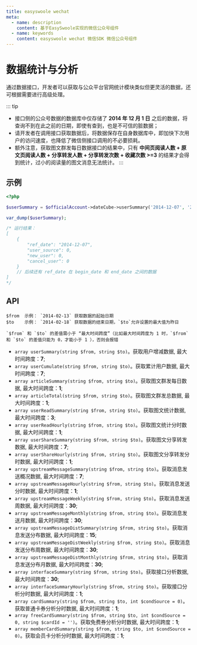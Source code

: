 ```yaml
---
title: easyswoole wechat
meta:
  - name: description
    content: 基于EasySwoole实现的微信公众号组件
  - name: keywords
    content: easyswoole wechat 微信SDK 微信公众号组件
---
```


# 数据统计与分析

通过数据接口，开发者可以获取与公众平台官网统计模块类似但更灵活的数据，还可根据需要进行高级处理。

::: tip
  - 接口侧的公众号数据的数据库中仅存储了 **2014 年 12 月 1 日** 之后的数据，将查询不到在此之前的日期，即使有查到，也是不可信的脏数据；
  - 请开发者在调用接口获取数据后，将数据保存在自身数据库中，即加快下次用户的访问速度，也降低了微信侧接口调用的不必要损耗。
  - 额外注意，获取图文群发每日数据接口的结果中，只有 **中间页阅读人数 + 原文页阅读人数 + 分享转发人数 + 分享转发次数 + 收藏次数 >=3** 的结果才会得到统计，过小的阅读量的图文消息无法统计。
::: 

## 示例

```php
<?php

$userSummary = $officialAccount->dateCube->userSummary('2014-12-07', '2014-12-08');

var_dump($userSummary);

/* 运行结果：
[
    {
        "ref_date": "2014-12-07",
        "user_source": 0,
        "new_user": 0,
        "cancel_user": 0
    }
    // 后续还有 ref_date 在 begin_date 和 end_date 之间的数据
]
*/
```

## API

```
$from  示例： `2014-02-13` 获取数据的起始日期
$to    示例： `2014-02-18` 获取数据的结束日期，`$to`允许设置的最大值为昨日

`$from` 和 `$to` 的差值需小于 “最大时间跨度”（比如最大时间跨度为 1 时，`$from` 和 `$to` 的差值只能为 0，才能小于 1 ），否则会报错
```

- `array userSummary(string $from, string $to)`。获取用户增减数据, 最大时间跨度：**7**;
- `array userCumulate(string $from, string $to)`。获取累计用户数据, 最大时间跨度：**7**;
- `array articleSummary(string $from, string $to)`。获取图文群发每日数据, 最大时间跨度：**1**;
- `array articleTotal(string $from, string $to)`。获取图文群发总数据, 最大时间跨度：**1**;
- `array userReadSummary(string $from, string $to)`。获取图文统计数据, 最大时间跨度：**3**;
- `array userReadHourly(string $from, string $to)`。获取图文统计分时数据, 最大时间跨度：**1**;
- `array userShareSummary(string $from, string $to)`。获取图文分享转发数据, 最大时间跨度：**7**;
- `array userShareHourly(string $from, string $to)`。获取图文分享转发分时数据, 最大时间跨度：**1**;
- `array upstreamMessageSummary(string $from, string $to)`。获取消息发送概况数据, 最大时间跨度：**7**;
- `array upstreamMessageHourly(string $from, string $to)`。获取消息发送分时数据, 最大时间跨度：**1**;
- `array upstreamMessageWeekly(string $from, string $to)`。获取消息发送周数据, 最大时间跨度：**30**;
- `array upstreamMessageMonthly(string $from, string $to)`。获取消息发送月数据, 最大时间跨度：**30**;
- `array upstreamMessageDistSummary(string $from, string $to)`。获取消息发送分布数据, 最大时间跨度：**15**;
- `array upstreamMessageDistWeekly(string $from, string $to)`。获取消息发送分布周数据, 最大时间跨度：**30**;
- `array upstreamMessageDistMonthly(string $from, string $to)`。获取消息发送分布月数据, 最大时间跨度：**30**;
- `array interfaceSummary(string $from, string $to)`。获取接口分析数据, 最大时间跨度：**30**;
- `array interfaceSummaryHourly(string $from, string $to)`。获取接口分析分时数据, 最大时间跨度：**1**;
- `array cardSummary(string $from, string $to, int $condSource = 0)`。获取普通卡券分析分时数据, 最大时间跨度：**1**;
- `array freeCardSummary(string $from, string $to, int $condSource = 0, string $cardId = '')`。获取免费券分析分时数据, 最大时间跨度：**1**;
- `array memberCardSummary(string $from, string $to, int $condSource = 0)`。获取会员卡分析分时数据, 最大时间跨度：**1**;